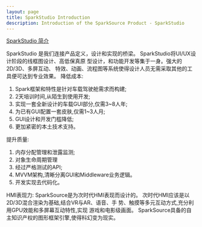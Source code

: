 ```yaml
---
layout: page
title: SparkStudio Introduction
description: Introduction of the SparkSource Product - SparkStudio
---
```


[SparkStudio 简介](https://mp.weixin.qq.com/s?__biz=MzI1NzQ2NDk5NA==&mid=2247483673&idx=1&sn=99544327aabd3c87e0720e6e9db3c409&chksm=ea164ed4dd61c7c2b66a70d66e867119d7b30dd06b8bc4ba6605950141eda2fe2d9c64e0b7fa&token=272065532&lang=zh_CN#rd)

SparkStudio 是我们连接产品定义，设计和实现的桥梁。
SparkStudio将UI/UX设计阶段的线框图设计、高低保真原
型设计，和功能开发等集于一身。强大的2D/3D、多屏互动、
特效、动画、流程图等系统使得设计人员无需采取其他的工
具便可达到专业效果。
降低成本:

1. Spark框架和特性是针对车载驾驶舱需求而构建;
2. 2天培训时间,从陌生到使用开发;
3. 实现一套全新设计的车载GUI部分,仅需3~8人年;
4. 为已有GUI配置一套皮肤,仅需1~3人月;
5. GUI设计和开发门槛降低;
6. 更加紧密的本土技术支持。


提升质量:
1. 内存分配管理和泄露监测;
2. 对象生命周期管理
3. 经过严格测试的API;
4. MVVM架构,清晰分离GUI和Middleware业务逻辑。
5. 开发实现去代码化。


HMI表现力:
SparkSource是为次时代HMI表现而设计的。
次时代HMI应该是以2D/3D混合渲染为基础,结合VR与AR、语音、手
势、触摸等多元互动方式,充分利用GPU效能和多屏幕互动特性,实现
游戏和电影级画面。
SparkSource具备的自主知识产权的图形框架引擎,使得科幻变为现实。
